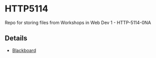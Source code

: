 # HTTP5114
Repo for storing files from Workshops in Web Dev 1 - HTTP-5114-0NA
## Details
- [Blackboard](https://learn.humber.ca/ultra/courses/_253689_1/outline)
